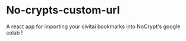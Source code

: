 # No-crypts-custom-url
A react app for importing your civitai bookmarks into NoCrypt's google colab !
